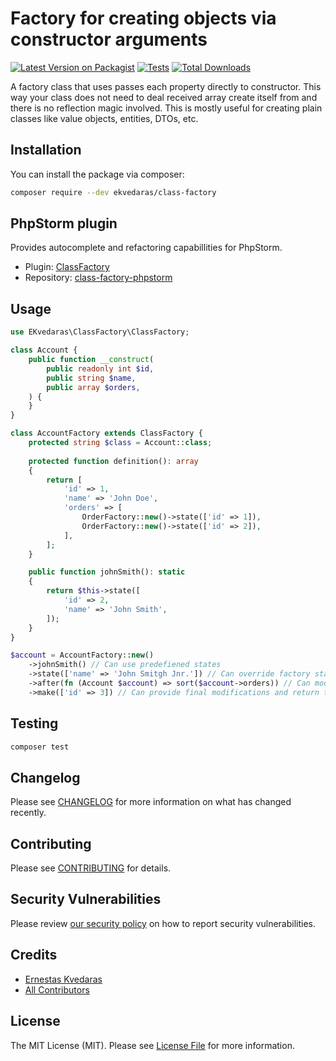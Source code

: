 # Factory for creating objects via constructor arguments

[![Latest Version on Packagist](https://img.shields.io/packagist/v/ekvedaras/class-factory.svg?style=flat-square)](https://packagist.org/packages/ekvedaras/class-factory)
[![Tests](https://github.com/ekvedaras/class-factory/actions/workflows/run-tests.yml/badge.svg?branch=main)](https://github.com/ekvedaras/class-factory/actions/workflows/run-tests.yml)
[![Total Downloads](https://img.shields.io/packagist/dt/ekvedaras/class-factory.svg?style=flat-square)](https://packagist.org/packages/ekvedaras/class-factory)

A factory class that uses passes each property directly to constructor.
This way your class does not need to deal received array create itself from and there is no reflection magic involved.
This is mostly useful for creating plain classes like value objects, entities, DTOs, etc.

## Installation

You can install the package via composer:

```bash
composer require --dev ekvedaras/class-factory
```

## PhpStorm plugin

Provides autocomplete and refactoring capabillities for PhpStorm.

* Plugin: [ClassFactory](https://plugins.jetbrains.com/plugin/19824-classfactory)
* Repository: [class-factory-phpstorm](https://github.com/ekvedaras/class-factory-phpstorm)

## Usage

```php
use EKvedaras\ClassFactory\ClassFactory;

class Account {
    public function __construct(
        public readonly int $id,
        public string $name,
        public array $orders,
    ) {
    }
}

class AccountFactory extends ClassFactory {
    protected string $class = Account::class;
    
    protected function definition(): array
    {
        return [
            'id' => 1,
            'name' => 'John Doe',
            'orders' => [
                OrderFactory::new()->state(['id' => 1]),
                OrderFactory::new()->state(['id' => 2]),
            ],
        ];
    }

    public function johnSmith(): static
    {
        return $this->state([
            'id' => 2,
            'name' => 'John Smith',
        ]);
    }
}

$account = AccountFactory::new()
    ->johnSmith() // Can use predefiened states
    ->state(['name' => 'John Smitgh Jnr.']) // Can override factory state on the fly
    ->after(fn (Account $account) => sort($account->orders)) // Can modify constructed object after it was created
    ->make(['id' => 3]) // Can provide final modifications and return the new object
```

## Testing

```bash
composer test
```

## Changelog

Please see [CHANGELOG](CHANGELOG.md) for more information on what has changed recently.

## Contributing

Please see [CONTRIBUTING](https://github.com/spatie/.github/blob/main/CONTRIBUTING.md) for details.

## Security Vulnerabilities

Please review [our security policy](../../security/policy) on how to report security vulnerabilities.

## Credits

- [Ernestas Kvedaras](https://github.com/ekvedaras)
- [All Contributors](../../contributors)

## License

The MIT License (MIT). Please see [License File](LICENSE.md) for more information.
